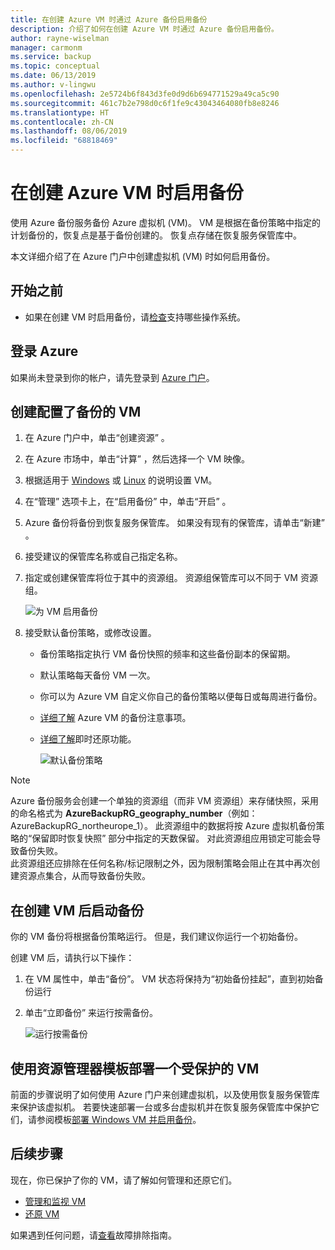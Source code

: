 ```yaml
---
title: 在创建 Azure VM 时通过 Azure 备份启用备份
description: 介绍了如何在创建 Azure VM 时通过 Azure 备份启用备份。
author: rayne-wiselman
manager: carmonm
ms.service: backup
ms.topic: conceptual
ms.date: 06/13/2019
ms.author: v-lingwu
ms.openlocfilehash: 2e5724b6f843d3fe0d9d6b694771529a49ca5c90
ms.sourcegitcommit: 461c7b2e798d0c6f1fe9c43043464080fb8e8246
ms.translationtype: HT
ms.contentlocale: zh-CN
ms.lasthandoff: 08/06/2019
ms.locfileid: "68818469"
---
```

# <a name="enable-backup-when-you-create-an-azure-vm"></a>在创建 Azure VM 时启用备份

使用 Azure 备份服务备份 Azure 虚拟机 (VM)。 VM 是根据在备份策略中指定的计划备份的，恢复点是基于备份创建的。 恢复点存储在恢复服务保管库中。

本文详细介绍了在 Azure 门户中创建虚拟机 (VM) 时如何启用备份。  

## <a name="before-you-start"></a>开始之前

- 如果在创建 VM 时启用备份，请[检查](backup-support-matrix-iaas.md#supported-backup-actions)支持哪些操作系统。

## <a name="sign-in-to-azure"></a>登录 Azure

如果尚未登录到你的帐户，请先登录到 [Azure 门户](https://portal.azure.cn)。
 
## <a name="create-a-vm-with-backup-configured"></a>创建配置了备份的 VM

1. 在 Azure 门户中，单击“创建资源”  。

2. 在 Azure 市场中，单击“计算”  ，然后选择一个 VM 映像。

3. 根据适用于 [Windows](/virtual-machines/windows/quick-create-portal) 或 [Linux](/virtual-machines/linux/quick-create-portal) 的说明设置 VM。

4. 在“管理”  选项卡上，在“启用备份”  中，单击“开启”  。
5. Azure 备份将备份到恢复服务保管库。 如果没有现有的保管库，请单击“新建”  。
6. 接受建议的保管库名称或自己指定名称。
7. 指定或创建保管库将位于其中的资源组。 资源组保管库可以不同于 VM 资源组。

    ![为 VM 启用备份](./media/backup-during-vm-creation/enable-backup.png) 

8. 接受默认备份策略，或修改设置。
    - 备份策略指定执行 VM 备份快照的频率和这些备份副本的保留期。 
    - 默认策略每天备份 VM 一次。
    - 你可以为 Azure VM 自定义你自己的备份策略以便每日或每周进行备份。
    - [详细了解](backup-azure-vms-introduction.md#backup-and-restore-considerations) Azure VM 的备份注意事项。
    - [详细了解](backup-instant-restore-capability.md)即时还原功能。

      ![默认备份策略](./media/backup-during-vm-creation/daily-policy.png) 


> [!NOTE]
> Azure 备份服务会创建一个单独的资源组（而非 VM 资源组）来存储快照，采用的命名格式为 **AzureBackupRG_geography_number**（例如：AzureBackupRG_northeurope_1）。 此资源组中的数据将按 Azure 虚拟机备份策略的“保留即时恢复快照”  部分中指定的天数保留。  对此资源组应用锁定可能会导致备份失败。<br>
此资源组还应排除在任何名称/标记限制之外，因为限制策略会阻止在其中再次创建资源点集合，从而导致备份失败。


## <a name="start-a-backup-after-creating-the-vm"></a>在创建 VM 后启动备份

你的 VM 备份将根据备份策略运行。 但是，我们建议你运行一个初始备份。 

创建 VM 后，请执行以下操作：

1. 在 VM 属性中，单击“备份”。  VM 状态将保持为“初始备份挂起”，直到初始备份运行
2. 单击“立即备份”  来运行按需备份。

    ![运行按需备份](./media/backup-during-vm-creation/run-backup.png) 

## <a name="use-a-resource-manager-template-to-deploy-a-protected-vm"></a>使用资源管理器模板部署一个受保护的 VM

前面的步骤说明了如何使用 Azure 门户来创建虚拟机，以及使用恢复服务保管库来保护该虚拟机。 若要快速部署一台或多台虚拟机并在恢复服务保管库中保护它们，请参阅模板[部署 Windows VM 并启用备份](https://azure.microsoft.com/resources/templates/101-recovery-services-create-vm-and-configure-backup/)。



## <a name="next-steps"></a>后续步骤 

现在，你已保护了你的 VM，请了解如何管理和还原它们。

- [管理和监视 VM](backup-azure-manage-vms.md) 
- [还原 VM](backup-azure-arm-restore-vms.md) 

如果遇到任何问题，请[查看](backup-azure-vms-troubleshoot.md)故障排除指南。
